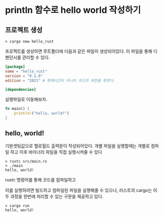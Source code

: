 # println 함수로 hello world 작성하기

## 프로젝트 생성

```shell
> cargo new hello_rust
```

프로젝트를 생성하면 루트폴더에 다음과 같은 파일이 생성되어있다.
이 파일을 통해 디펜던시를 관리할 수 있다.

```toml filename="cargo.toml"
[package]
name = "hello_rust"
version = "0.1.0"
edition = "2021" # 현재시간이 아니라 카고의 버전을 뜻한다.

[dependencies]
```

실행파일로 이동해보자.

```rust filename="src/main.rs"
fn main() {
    println!("hello, world!")
}
```

## hello, world!

기본셋팅값으로 헬로월드 출력문이 작성되어있다.
개별 파일을 실행할때는 개별로 컴파일 하고 이후 바이너리 파일을 직접 
실행시켜줄 수 있다
```shell
> rustc src/main.rs
> ./main
hello, world!
```
rustc 명령어를 통해 코드를 컴파일하고 

이를 실행하려면 빌드하고 컴파일된 파일을 실행해줄 수 있으나, 
러스트의 cargo는 이 두 과정을 한번에 처리할 수 있는 구문을 제공하고 있다.

```shell
> cargo run
hello, world!
```


